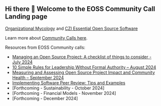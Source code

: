 ## Hi there 👋 Welcome to the EOSS Community Call Landing page 

[Organizational Mycology](https://orgmycology.com/) and [CZI Essential Open Source Software](https://chanzuckerberg.com/eoss/)

Learn more about [Community Calls here](https://chanzuckerberg.github.io/open-science/opensci-communitycalls).

Resources from EOSS Community calls: 

- [Managing an Open Source Project: A checklist of things to consider - July 2024](https://eoss-om-communitycalls.github.io/2024-07-29-managing-an-oss-project/)
- [10 Simple Rules for Leadership Without Formal Authority – August 2024](https://eoss-om-communitycalls.github.io/2024-08-27-10-simple-rules-for-leadership/)
- [Measuring and Assessing Open Source Project Impact and Community Health  – September 2024](https://eoss-om-communitycalls.github.io/2024-09-26-measuring-open-source-project-impact/)
- [Implementing Software Peer Review: Tips and Examples](https://docs.google.com/document/d/1lmwweY9v8A6gHQvzzbvdeO83SFbij3p3wRHFrN3MB5Y/edit?tab=t.0)
- [Forthcoming - Sustainability - October 2024]
- [Forthcoming - Financial Models - November 2024]
- [Forthcoming - December 2024]
